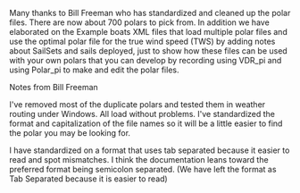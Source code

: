 Many thanks to Bill Freeman who has standardized and cleaned up the polar files. There are now about 700 polars to pick from.  In addition we have elaborated on the Example boats XML files that load multiple polar files and use the optimal polar file for the true wind speed (TWS) by adding notes about SailSets and sails deployed, just to show how these files can be used with your own polars that you can develop by recording using VDR_pi and using Polar_pi to make and edit the polar files.

Notes from Bill Freeman

I've removed most of the duplicate polars and tested them in weather routing under Windows.  All load without problems.  I've standardized the format and capitalization of the file names so it will be a little easier to find the polar you may be looking for.

I have standardized on a format that uses tab separated because it easier to read and spot mismatches.
I think the documentation leans toward the preferred format being semicolon separated. (We have left the format as Tab Separated because it is easier to read)

